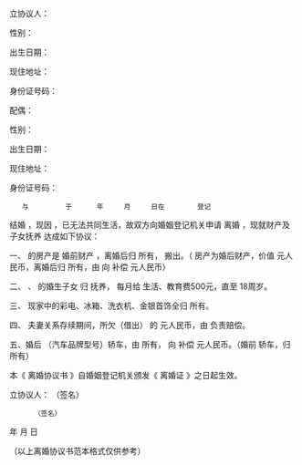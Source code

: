 
 


立协议人：        


性别：


出生日期：


现住地址：


身份证号码：



配偶：


性别：


出生日期：


现住地址：


身份证号码：

       与         于      年     月     日在        登记
结婚
，现因                           ，已无法共同生活，故双方向婚姻登记机关申请
离婚
，现就财产及
子女抚养
达成如下协议：

一、                  的房产是
婚前财产
，离婚后归        所有，        搬出。（          房产为婚后财产，价值      元人民币，离婚后归       所有，由     向        补偿        元人民币）



二、          、         的婚生子女        归        抚养，         每月给        生活、教育费500元，直至       18周岁。

三、 现家中的彩电、冰箱、洗衣机、金银首饰全归          所有。



四、 夫妻关系存续期间，所欠（借出）           的          元人民币，由            负责赔偿。






五、婚后          （汽车品牌型号）轿车，由          所有，       向          补偿        元人民币。（婚前        轿车，归        所有）

本《
离婚协议书
》自婚姻登记机关颁发《
离婚证
》之日起生效。

 立协议人：     （签名）

          （签名）

年      月       日



（以上离婚协议书范本格式仅供参考）










 


 

 
 
 
 
 
  


  
 

  


  


  
 
 
 
 

